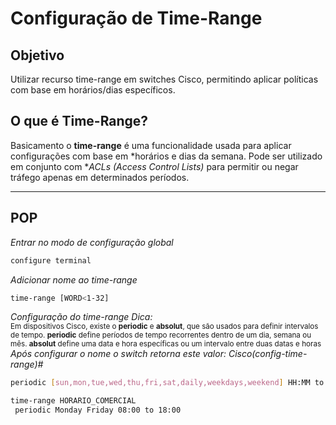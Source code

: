 # Configuração de Time-Range

## Objetivo
Utilizar recurso time-range em switches Cisco, permitindo aplicar políticas com base em horários/dias específicos.

## O que é Time-Range?

Basicamento o __time-range__ é uma funcionalidade usada para aplicar configurações com base em *horários e dias da semana. Pode ser utilizado em conjunto com **ACLs (Access Control Lists)* para permitir ou negar tráfego apenas em determinados períodos.

---

## POP
_Entrar no modo de configuração global_
~~~bash
configure terminal
~~~

_Adicionar nome ao time-range_
~~~bash
time-range [WORD<1-32] 
~~~

_Configuração do time-range_
_Dica:_
<br>
<sup>
  Em dispositivos Cisco, existe o __periodic__ e __absolut__, que são usados ​​para definir intervalos de tempo. __periodic__ define períodos de tempo recorrentes dentro de um dia, semana ou mês. __absolut__ define uma data e hora específicas ou um intervalo entre duas   datas e horas
</sup>
_Após configurar o nome o switch retorna este valor: Cisco(config-time-range)#_
~~~bash
periodic [sun,mon,tue,wed,thu,fri,sat,daily,weekdays,weekend] HH:MM to HH:MM
~~~





~~~bash
time-range HORARIO_COMERCIAL
 periodic Monday Friday 08:00 to 18:00
~~~
